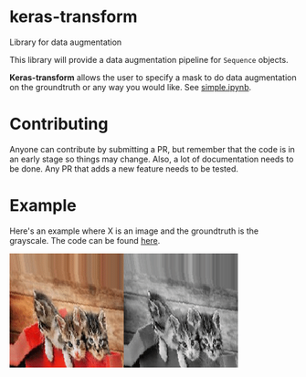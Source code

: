 # keras-transform
Library for data augmentation

This library will provide a data augmentation pipeline for `Sequence` objects.

**Keras-transform** allows the user to specify a mask to do data augmentation on the groundtruth or any way you would like.
See [simple.ipynb](examples/simple.ipynb).



# Contributing
Anyone can contribute by submitting a PR, but remember that the code is in an early stage so things may change.
Also, a lot of documentation needs to be done.
Any PR that adds a new feature needs to be tested.

# Example

Here's an example where X is an image and the groundtruth is the grayscale. The code can be found [here](examples/make_gifs.py).

![alt-text](/examples/example.gif)


